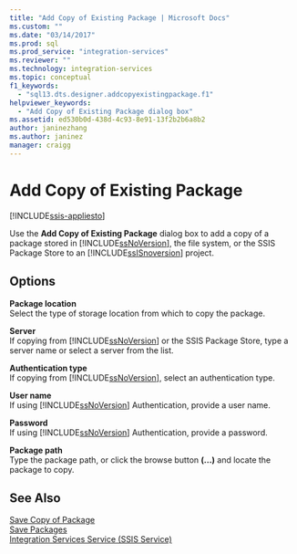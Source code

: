 ```yaml
---
title: "Add Copy of Existing Package | Microsoft Docs"
ms.custom: ""
ms.date: "03/14/2017"
ms.prod: sql
ms.prod_service: "integration-services"
ms.reviewer: ""
ms.technology: integration-services
ms.topic: conceptual
f1_keywords: 
  - "sql13.dts.designer.addcopyexistingpackage.f1"
helpviewer_keywords: 
  - "Add Copy of Existing Package dialog box"
ms.assetid: ed530b0d-438d-4c93-8e91-13f2b2b6a8b2
author: janinezhang
ms.author: janinez
manager: craigg
---
```

# Add Copy of Existing Package

[!INCLUDE[ssis-appliesto](../includes/ssis-appliesto-ssvrpluslinux-asdb-asdw-xxx.md)]


  Use the **Add Copy of Existing Package** dialog box to add a copy of a package stored in [!INCLUDE[ssNoVersion](../includes/ssnoversion-md.md)], the file system, or the SSIS Package Store to an [!INCLUDE[ssISnoversion](../includes/ssisnoversion-md.md)] project.  
  
## Options  
 **Package location**  
 Select the type of storage location from which to copy the package.  
  
 **Server**  
 If copying from [!INCLUDE[ssNoVersion](../includes/ssnoversion-md.md)] or the SSIS Package Store, type a server name or select a server from the list.  
  
 **Authentication type**  
 If copying from [!INCLUDE[ssNoVersion](../includes/ssnoversion-md.md)], select an authentication type.  
  
 **User name**  
 If using [!INCLUDE[ssNoVersion](../includes/ssnoversion-md.md)] Authentication, provide a user name.  
  
 **Password**  
 If using [!INCLUDE[ssNoVersion](../includes/ssnoversion-md.md)] Authentication, provide a password.  
  
 **Package path**  
 Type the package path, or click the browse button **(...)** and locate the package to copy.  
  
## See Also  
 [Save Copy of Package](https://msdn.microsoft.com/library/7b44c0d7-d8fa-4491-8836-0899f621d3a8)   
 [Save Packages](../integration-services/save-packages.md)   
 [Integration Services Service &#40;SSIS Service&#41;](../integration-services/service/integration-services-service-ssis-service.md)
  
  
